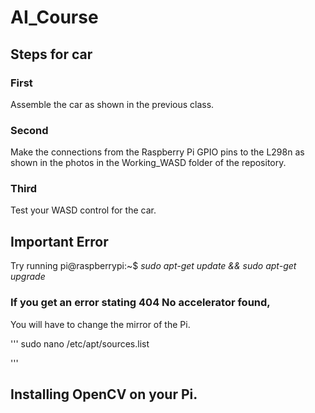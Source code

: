 # AI_Course
## Steps for car
### First
Assemble the car as shown in the previous class.

### Second
Make the connections from the Raspberry Pi GPIO pins to the L298n as shown in the photos in the Working_WASD folder of the repository.

### Third
Test your WASD control for the car.

## **Important Error** 
Try running 
pi@raspberrypi:~$ _sudo apt-get update && sudo apt-get upgrade_

### If you get an error stating 404 No accelerator found,

You will have to change the mirror of the Pi.

'''
sudo nano /etc/apt/sources.list

'''



## Installing OpenCV on your Pi.


